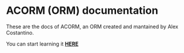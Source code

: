# ACORM (ORM) documentation
These are the docs of ACORM, an ORM created and mantained by Alex Costantino.

You can start learning it [**HERE**](docs/database.md)
